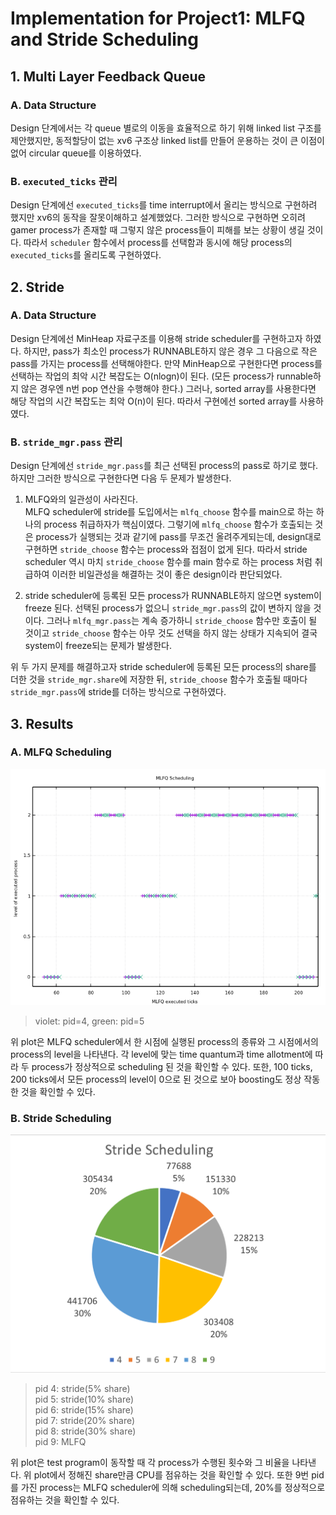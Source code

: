 # Implementation for Project1: MLFQ and Stride Scheduling

## 1. Multi Layer Feedback Queue

### A. Data Structure
Design 단계에서는 각 queue 별로의 이동을 효율적으로 하기 위해 linked list 구조를 제안했지만, 동적할당이 없는 xv6 구조상 linked list를 만들어 운용하는 것이 큰 이점이 없어 circular queue를 이용하였다.

### B. `executed_ticks` 관리
Design 단계에선 `executed_ticks`를 time interrupt에서 올리는 방식으로 구현하려 했지만 xv6의 동작을 잘못이해하고 설계했었다. 그러한 방식으로 구현하면 오히려 gamer process가 존재할 때 그렇지 않은 process들이 피해를 보는 상황이 생길 것이다.
따라서 `scheduler` 함수에서 process를 선택함과 동시에 해당 process의 `executed_ticks`를 올리도록 구현하였다.

## 2. Stride

### A. Data Structure
Design 단계에선 MinHeap 자료구조를 이용해 stride scheduler를 구현하고자 하였다.
하지만, pass가 최소인 process가 RUNNABLE하지 않은 경우 그 다음으로 작은 pass를 가지는 process를 선택해야한다. 만약 MinHeap으로 구현한다면 process를 선택하는 작업의 최악 시간 복잡도는 O(nlogn)이 된다. (모든 process가 runnable하지 않은 경우엔 n번 pop 연산을 수행해야 한다.) 그러나, sorted array를 사용한다면 해당 작업의 시간 복잡도는 최악 O(n)이 된다. 따라서 구현에선 sorted array를 사용하였다.


### B. `stride_mgr.pass` 관리
Design 단계에선 `stride_mgr.pass`를 최근 선택된 process의 pass로 하기로 했다. 하지만 그러한 방식으로 구현한다면 다음 두 문제가 발생한다.

1. MLFQ와의 일관성이 사라진다.  
MLFQ scheduler에 stride를 도입에서는 `mlfq_choose` 함수를 main으로 하는 하나의 process 취급하자가 핵심이였다. 그렇기에 `mlfq_choose` 함수가 호출되는 것은 process가 실행되는 것과 같기에 pass를 무조건 올려주게되는데, design대로 구현하면 `stride_choose` 함수는 process와 접점이 없게 된다. 따라서 stride scheduler 역시 마치 `stride_choose` 함수를 main 함수로 하는 process 처럼 취급하여 이러한 비일관성을 해결하는 것이 좋은 design이라 판단되었다.

2. stride scheduler에 등록된 모든 process가 RUNNABLE하지 않으면 system이 freeze 된다.
선택된 process가 없으니 `stride_mgr.pass`의 값이 변하지 않을 것이다. 그러나 `mlfq_mgr.pass`는 계속 증가하니 `stride_choose` 함수만 호출이 될 것이고 `stride_choose` 함수는 아무 것도 선택을 하지 않는 상태가 지속되어 결국 system이 freeze되는 문제가 발생한다.

위 두 가지 문제를 해결하고자 stride scheduler에 등록된 모든 process의 share를 더한 것을 `stride_mgr.share`에 저장한 뒤, `stride_choose` 함수가 호출될 때마다 `stride_mgr.pass`에 stride를 더하는 방식으로 구현하였다.

## 3. Results

### A. MLFQ Scheduling
![MLFQ plot](img/plot_mlfq.png)  
> violet: pid=4, green: pid=5

위 plot은 MLFQ scheduler에서 한 시점에 실행된 process의 종류와 그 시점에서의 process의 level을 나타낸다. 각 level에 맞는 time quantum과 time allotment에 따라 두 process가 정상적으로 scheduling 된 것을 확인할 수 있다. 또한, 100 ticks, 200 ticks에서 모든 process의 level이 0으로 된 것으로 보아 boosting도 정상 작동한 것을 확인할 수 있다.


### B. Stride Scheduling
![Stride plot](img/plot_stride.png)
> pid 4: stride(5% share)  
> pid 5: stride(10% share)  
> pid 6: stride(15% share)  
> pid 7: stride(20% share)  
> pid 8: stride(30% share)  
> pid 9: MLFQ

위 plot은 test program이 동작할 때 각 process가 수행된 횟수와 그 비율을 나타낸다. 위 plot에서 정해진 share만큼 CPU를 점유하는 것을 확인할 수 있다. 또한 9번 pid를 가진 process는 MLFQ scheduler에 의해 scheduling되는데, 20%를 정상적으로 점유하는 것을 확인할 수 있다.
